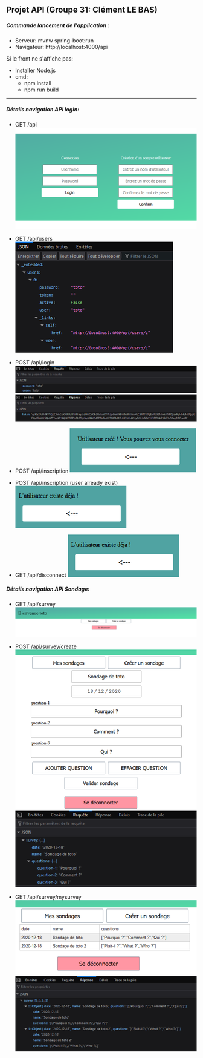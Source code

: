 ## Projet API (Groupe 31: Clément LE BAS)

##### Commande lancement de l'application :

* Serveur: mvnw spring-boot:run
* Navigateur: http://localhost:4000/api

Si le front ne s'affiche pas:
* Installer Node.js
* cmd: 
  * npm install 
  * npm run build
----

##### Détails navigation API login:

- GET /api
![api](./docs/api.png)

- GET /api/users
![users](./docs/users.png)

- POST /api/login
![login](./docs/loginreq.png)
![reponselog](./docs/reponselog.png)

- POST /api/inscription
![inscription](./docs/inscription.png)

- POST /api/inscription (user already exist)
![inscription2](./docs/inscription2.png)

- GET /api/disconnect
![inscription2](./docs/inscription2.png)

##### Détails navigation API Sondage:

- GET /api/survey
![survey](./docs/survey.png)

- POST /api/survey/create
![create](./docs/create.png)
![createj](./docs/createj.png)

- GET /api/survey/mysurvey 
![mysurvey](./docs/mysurvey.png)
![mysurveyj](./docs/mysurveyj.png)

